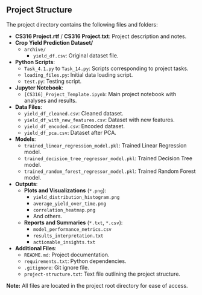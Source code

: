 ## Project Structure

The project directory contains the following files and folders:

- **CS316 Project.rtf** / **CS316 Project.txt**: Project description and notes.
- **Crop Yield Prediction Dataset/**
  - `archive/`
    - `yield_df.csv`: Original dataset file.
- **Python Scripts**:
  - `Task_4.1.py` to `Task_14.py`: Scripts corresponding to project tasks.
  - `loading_files.py`: Initial data loading script.
  - `test.py`: Testing script.
- **Jupyter Notebook**:
  - `[CS316]_Project_Template.ipynb`: Main project notebook with analyses and results.
- **Data Files**:
  - `yield_df_cleaned.csv`: Cleaned dataset.
  - `yield_df_with_new_features.csv`: Dataset with new features.
  - `yield_df_encoded.csv`: Encoded dataset.
  - `yield_df_pca.csv`: Dataset after PCA.
- **Models**:
  - `trained_linear_regression_model.pkl`: Trained Linear Regression model.
  - `trained_decision_tree_regressor_model.pkl`: Trained Decision Tree model.
  - `trained_random_forest_regressor_model.pkl`: Trained Random Forest model.
- **Outputs**:
  - **Plots and Visualizations** (`*.png`):
    - `yield_distribution_histogram.png`
    - `average_yield_over_time.png`
    - `correlation_heatmap.png`
    - And others.
  - **Reports and Summaries** (`*.txt`, `*.csv`):
    - `model_performance_metrics.csv`
    - `results_interpretation.txt`
    - `actionable_insights.txt`
- **Additional Files**:
  - `README.md`: Project documentation.
  - `requirements.txt`: Python dependencies.
  - `.gitignore`: Git ignore file.
  - `project-structure.txt`: Text file outlining the project structure.

**Note:** All files are located in the project root directory for ease of access.

